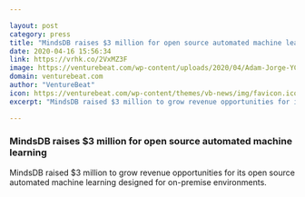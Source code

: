 ```yaml
---

layout: post
category: press
title: "MindsDB raises $3 million for open source automated machine learning"
date: 2020-04-16 15:56:34
link: https://vrhk.co/2VxMZ3F
image: https://venturebeat.com/wp-content/uploads/2020/04/Adam-Jorge-YCombinator.jpg?w=1200&strip=all
domain: venturebeat.com
author: "VentureBeat"
icon: https://venturebeat.com/wp-content/themes/vb-news/img/favicon.ico
excerpt: "MindsDB raised $3 million to grow revenue opportunities for its open source automated machine learning designed for on-premise environments."

---
```


### MindsDB raises $3 million for open source automated machine learning

MindsDB raised $3 million to grow revenue opportunities for its open source automated machine learning designed for on-premise environments.